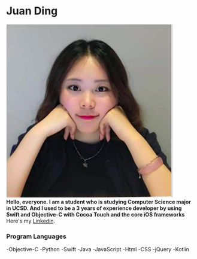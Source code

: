 # Juan Ding 
![Getting Started](./dj.jpg)<br />
**Hello, everyone. I am a student who is studying Computer Science major in UCSD. And I used to be a 3 years of experience developer by using Swift and Objective-C with Cocoa Touch and the core iOS frameworks**<br />
Here's my [Linkedin](https://Linkedin.com/in/juan-ding-603739180).<br />
### Program Languages<br />
-Objective-C
-Python
-Swift
-Java
-JavaScript
-Html
-CSS
-jQuery
-Kotlin

